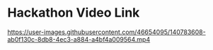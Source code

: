   # Hackathon Video Link
 
 
 https://user-images.githubusercontent.com/46654095/140783608-ab0f130c-8db8-4ec3-a884-a4bf4a009564.mp4
